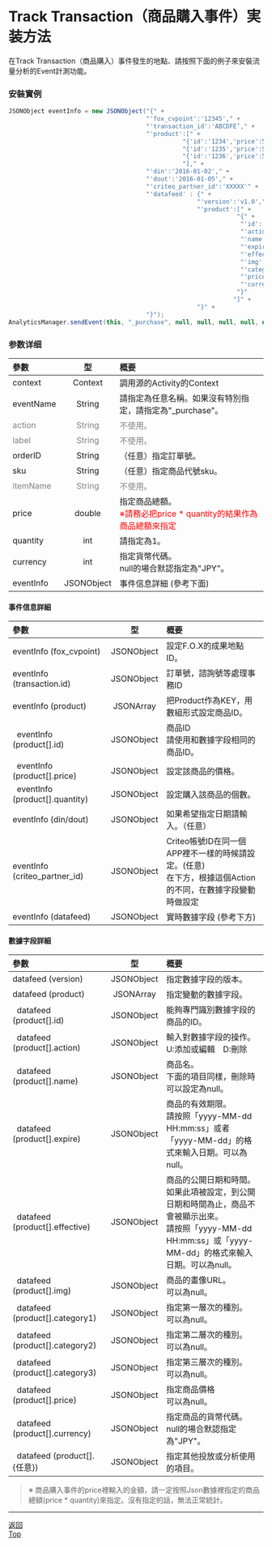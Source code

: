 # Track Transaction（商品購入事件）実装方法

在Track Transaction（商品購入）事件發生的地點、請按照下面的例子來安裝流量分析的Event計測功能。

### 安裝實例

```java
JSONObject eventInfo = new JSONObject("{" +
                                      "'fox_cvpoint':'12345'," +
                                      "'transaction_id':'ABCDFE’," +
                                      "'product':[" +
                                                "{'id':'1234','price':550,'quantity':1}," +
                                                "{'id':'1235','price':550,'quantity':2}," +
                                                "{'id':'1236','price':550,'quantity':2}" +
                                                "]," +
                                      "'din':'2016-01-02'," +
                                      "'dout':'2016-01-05'," +
                                      "'criteo_partner_id':'XXXXX'" +
                                      "'datafeed' : {" +
                                                    "'version':'v1.0'," +
                                                    "'product':[" +
                                                               "{" +
                                                                "'id':'12345'" +
                                                                "'action':'U'" +
                                                                "'name':'icecreame'" +
                                                                "'expire':'2016-10-31'" +
                                                                "'effective':'2016-04-01'" +
                                                                "'img':'http://pngimg.com/upload/ice_cream_PNG5099.png'" +
                                                                "'category1':'food'" +
                                                                "'price':'2750'" +
                                                                "'currency':'JPY'"
                                                               "}"
                                                              "]" +
                                                    "}" +
                                      "}");
AnalyticsManager.sendEvent(this, "_purchase", null, null, null, null, null, 2750, 5, "JPY",　eventInfo);
```

### 参数详细

| 參數 | 型 | 概要 |
|:----------|:-----------:|:------------|
|context|Context|調用源的Activity的Context|
|eventName|String|請指定為任意名稱。如果沒有特別指定，請指定為"_purchase"。|
|<span style="color:grey">action|<span style="color:grey">String|<span style="color:grey">不使用。|
|<span style="color:grey">label|<span style="color:grey">String|<span style="color:grey">不使用。|
|orderID|String|（任意）指定訂單號。|
|sku|String|（任意）指定商品代號sku。|
|<span style="color:grey">itemName|<span style="color:grey">String|<span style="color:grey">不使用。|
|price|double|指定商品總額。<br><span style="color:red">※請務必把price * quantity的結果作為商品總額來指定|
|quantity|int|請指定為1。|
|currency|int|指定貨幣代碼。<br>null的場合默認指定為"JPY"。|
|eventInfo|JSONObject|事件信息詳細 (參考下面)|

#### 事件信息詳細

| 參數 | 型 | 概要 |
|:----------|:-----------:|:------------|
|eventInfo (fox_cvpoint)|JSONObject|設定F.O.X的成果地點ID。|
|eventInfo (transaction.id)|JSONObject|訂單號，諮詢號等處理事務ID|
|eventInfo (product)|JSONArray|把Product作為KEY，用數組形式設定商品ID。|
|&nbsp;&nbsp;eventInfo (product[].id)|JSONObject|商品ID<br>請使用和數據字段相同的商品ID。|
|&nbsp;&nbsp;eventInfo (product[].price)|JSONObject|設定該商品的價格。|
|&nbsp;&nbsp;eventInfo (product[].quantity)|JSONObject|設定購入該商品的個數。|
|eventInfo (din/dout)|JSONObject|如果希望指定日期請輸入。（任意）|
|eventInfo (criteo_partner_id)|JSONObject|Criteo帳號ID在同一個APP裡不一樣的時候請設定。(任意)<br>在下方，根據這個Action的不同，在數據字段變動時做設定|
|eventInfo (datafeed)|JSONObject|實時數據字段 (參考下方)|

#### 數據字段詳細

| 參數 | 型 | 概要 |
|:----------|:-----------:|:------------|
|datafeed (version)|JSONObject|指定數據字段的版本。|
|datafeed (product)|JSONArray|指定變動的數據字段。|
|&nbsp;&nbsp;datafeed (product[].id)|JSONObject|能夠專門識別數據字段的商品的ID。|
|&nbsp;&nbsp;datafeed (product[].action)|JSONObject|輸入對數據字段的操作。<br>U:添加或編輯　D:刪除|
|&nbsp;&nbsp;datafeed (product[].name)|JSONObject|商品名。<br>下面的項目同樣，刪除時可以設定為null。|
|&nbsp;&nbsp;datafeed (product[].expire)|JSONObject|商品的有效期限。<br>請按照「yyyy-MM-dd HH:mm:ss」或者「yyyy-MM-dd」的格式來輸入日期。可以為null。|
|&nbsp;&nbsp;datafeed (product[].effective)|JSONObject|商品的公開日期和時間。<br>如果此項被設定，到公開日期和時間為止，商品不會被顯示出來。<br>請按照「yyyy-MM-dd HH:mm:ss」或「yyyy-MM-dd」的格式來輸入日期。可以為null。|
|&nbsp;&nbsp;datafeed (product[].img)|JSONObject|商品的畫像URL。<br>可以為null。|
|&nbsp;&nbsp;datafeed (product[].category1)|JSONObject|指定第一層次的種別。<br>可以為null。|
|&nbsp;&nbsp;datafeed (product[].category2)|JSONObject|指定第二層次的種別。<br>可以為null。|
|&nbsp;&nbsp;datafeed (product[].category3)|JSONObject|指定第三層次的種別。<br>可以為null。|
|&nbsp;&nbsp;datafeed (product[].price)|JSONObject|指定商品價格<br>可以為null。|
|&nbsp;&nbsp;datafeed (product[].currency)|JSONObject|指定商品的貨幣代碼。<br>null的場合默認指定為"JPY"。|
|&nbsp;&nbsp;datafeed (product[].{任意})|JSONObject|指定其他投放或分析使用的項目。|

> ※ 商品購入事件的price裡輸入的金額，請一定按照Json數據裡指定的商品總額(price * quantity)來指定。沒有指定的話，無法正常統計。


---
[返回](/lang/zh-tw/doc/fox_engagement/README.md)<br>
[Top](/lang/zh-tw/README.md)
